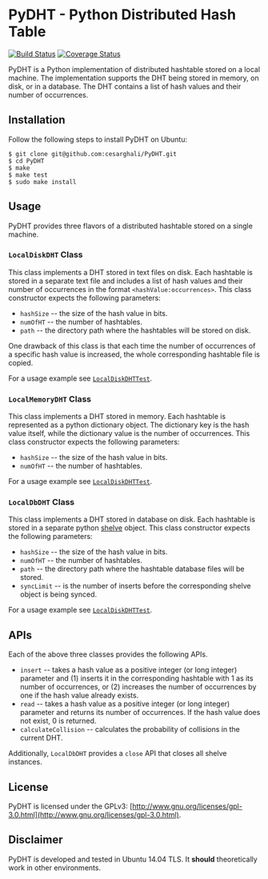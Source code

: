 # PyDHT - Python Distributed Hash Table

[![Build Status](https://travis-ci.org/cesarghali/PyDHT.svg?branch=master)](https://travis-ci.org/cesarghali/PyDHT) [![Coverage Status](https://coveralls.io/repos/github/cesarghali/PyDHT/badge.svg?branch=master)](https://coveralls.io/github/cesarghali/PyDHT?branch=master)

PyDHT is a Python implementation of distributed hashtable stored on a local machine. The implementation supports the DHT being stored in memory, on disk, or in a database. The DHT contains a list of hash values and their number of occurrences.

## Installation

Follow the following steps to install PyDHT on Ubuntu:

```
$ git clone git@github.com:cesarghali/PyDHT.git
$ cd PyDHT
$ make
$ make test
$ sudo make install
```

## Usage

PyDHT provides three flavors of a distributed hashtable stored on a single machine.

### `LocalDiskDHT` Class

This class implements a DHT stored in text files on disk. Each hashtable is stored in a separate text file and includes a list of hash values and their number of occurrences in the format `<hashValue:occurrences>`. This class constructor expects the following parameters:

* `hashSize` -- the size of the hash value in bits.
* `numOfHT` -- the number of hashtables.
* `path` -- the directory path where the hashtables will be stored on disk.

One drawback of this class is that each time the number of occurrences of a specific hash value is increased, the whole corresponding hashtable file is copied.

For a usage example see [`LocalDiskDHTTest`](https://github.com/cesarghali/PyDHT/blob/master/pydht/local/tests/disk_test.py).

### `LocalMemoryDHT` Class

This class implements a DHT stored in memory. Each hashtable is represented as a python dictionary object. The dictionary key is the hash value itself, while the dictionary value is the number of occurrences. This class constructor expects the following parameters:

* `hashSize` -- the size of the hash value in bits.
* `numOfHT` -- the number of hashtables.

For a usage example see [`LocalDiskDHTTest`](https://github.com/cesarghali/PyDHT/blob/master/pydht/local/tests/memory_test.py).

### `LocalDbDHT` Class

This class implements a DHT stored in database on disk. Each hashtable is stored in a separate python [shelve](https://docs.python.org/2/library/shelve.html) object. This class constructor expects the following parameters:

* `hashSize` -- the size of the hash value in bits.
* `numOfHT` -- the number of hashtables.
* `path` -- the directory path where the hashtable database files will be stored.
* `syncLimit` -- is the number of inserts before the corresponding shelve object is being synced.

For a usage example see [`LocalDiskDHTTest`](https://github.com/cesarghali/PyDHT/blob/master/pydht/local/tests/db_test.py).

## APIs

Each of the above three classes provides the following APIs.

* `insert` -- takes a hash value as a positive integer (or long integer) parameter and (1) inserts it in the corresponding hashtable with 1 as its number of occurrences, or (2) increases the number of occurrences by one if the hash value already exists.
* `read` -- takes a hash value as a positive integer (or long integer) parameter and returns its number of occurrences. If the hash value does not exist, 0 is returned.
* `calculateCollision` -- calculates the probability of collisions in the current DHT.

Additionally, `LocalDbDHT` provides a `close` API that closes all shelve instances.


## License

PyDHT is licensed under the GPLv3: [http://www.gnu.org/licenses/gpl-3.0.html](http://www.gnu.org/licenses/gpl-3.0.html).


## Disclaimer

PyDHT is developed and tested in Ubuntu 14.04 TLS. It **should** theoretically work in other environments.

